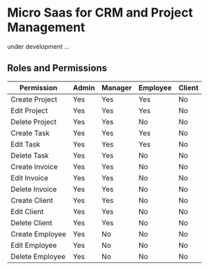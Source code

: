 # Micro Saas for CRM and Project Management

under development ...

## Roles and Permissions

| Permission      | Admin | Manager | Employee | Client |
| --------------- | ----- | ------- | -------- | ------ |
| Create Project  | Yes   | Yes     | Yes      | No     |
| Edit Project    | Yes   | Yes     | Yes      | No     |
| Delete Project  | Yes   | Yes     | No       | No     |
| Create Task     | Yes   | Yes     | Yes      | No     |
| Edit Task       | Yes   | Yes     | Yes      | No     |
| Delete Task     | Yes   | Yes     | No       | No     |
| Create Invoice  | Yes   | Yes     | No       | No     |
| Edit Invoice    | Yes   | Yes     | No       | No     |
| Delete Invoice  | Yes   | Yes     | No       | No     |
| Create Client   | Yes   | Yes     | No       | No     |
| Edit Client     | Yes   | Yes     | No       | No     |
| Delete Client   | Yes   | Yes     | No       | No     |
| Create Employee | Yes   | No      | No       | No     |
| Edit Employee   | Yes   | No      | No       | No     |
| Delete Employee | Yes   | No      | No       | No     |
